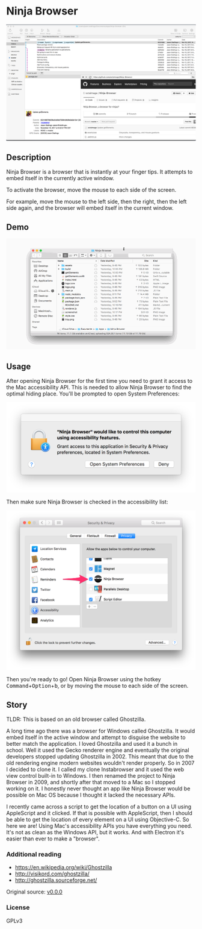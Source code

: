 # Ninja Browser

<p align="center">
	<img src=".github/screenshot.png" />
</p>

## Description

Ninja Browser is a browser that is instantly at your finger tips. It attempts to embed itself in the currently active window.

To activate the browser, move the mouse to each side of the screen.

For example, move the mouse to the left side, then the right, then the left side again, and the browser will embed itself in the current window.

## Demo

![](.github/demo.gif)

## Usage

After opening Ninja Browser for the first time you need to grant it access to the Mac accessibility API. This is needed to allow Ninja Browser to find the optimal hiding place. You'll be prompted to open System Preferences:

![](.github/prompt.png)

Then make sure Ninja Browser is checked in the accessibility list:

![](.github/preferences.png)

Then you're ready to go! Open Ninja Browser using the hotkey <kbd>Command</kbd>+<kbd>Option</kbd>+<kbd>b</kbd>, or by moving the mouse to each side of the screen.

## Story

TLDR: This is based on an old browser called Ghostzilla.

A long time ago there was a browser for Windows called Ghostzilla. It would embed itself in the active window and attempt to disguise the website to better match the application. I loved Ghostzilla and used it a bunch in school. Well it used the Gecko renderer engine and eventually the original developers stopped updating Ghostzilla in 2002. This meant that due to the old rendering engine modern websites wouldn't render properly. So in 2007 I decided to clone it. I called my clone Instabrowser and it used the web view control built-in to Windows. I then renamed the project to Ninja Browser in 2009, and shortly after that moved to a Mac so I stopped working on it. I honestly never thought an app like Ninja Browser would be possible on Mac OS because I thought it lacked the necessary APIs.

I recently came across a script to get the location of a button on a UI using AppleScript and it clicked. If that is possible with AppleScript, then I should be able to get the location of every element on a UI using Objective-C. So here we are! Using Mac's accessibility APIs you have everything you need. It's not as clean as the Windows API, but it works. And with Electron it's easier than ever to make a "browser".

### Additional reading

* https://en.wikipedia.org/wiki/Ghostzilla
* http://visikord.com/ghostzilla/
* http://ghostzilla.sourceforge.net/

Original source: [v0.0.0](https://github.com/octalmage/Ninja-Browser/releases/tag/v0.0.0)

### License

GPLv3

